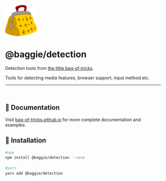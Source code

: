 <img alt="Baggie logo" src="https://github.com/bag-of-tricks/baggie/raw/master/media/baggie.svg" height="100" />

<h1>@baggie/detection</h1>

Detection tools from [the little bag-of-tricks](https://github.com/bag-of-tricks/baggie#readme).

Tools for detecting media features, browser support, input method etc.

<hr>
<br>

## 🧾 Documentation

Visit [bag-of-tricks.github.io](https://bag-of-tricks.github.io/) for more complete documentation and examples.

## 🚀 Installation

```bash
#npm
npm install @baggie/detection --save

#yarn
yarn add @baggie/detection
```
